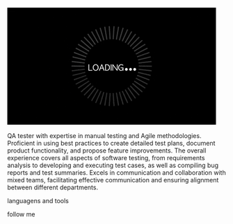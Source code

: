 ![Header](https://github.com/Nazar7879/Nazar7879/blob/main/assert/giphy.gif)



QA tester with expertise in manual testing and Agile methodologies.
Proficient in using best practices to create detailed test plans, document product functionality, and propose feature improvements.
The overall experience covers all aspects of software testing, from requirements analysis to developing and executing test cases, as well as compiling bug reports and test summaries.
Excels in communication and collaboration with mixed teams, facilitating effective communication and ensuring alignment between different departments.

languagens and tools

follow me 